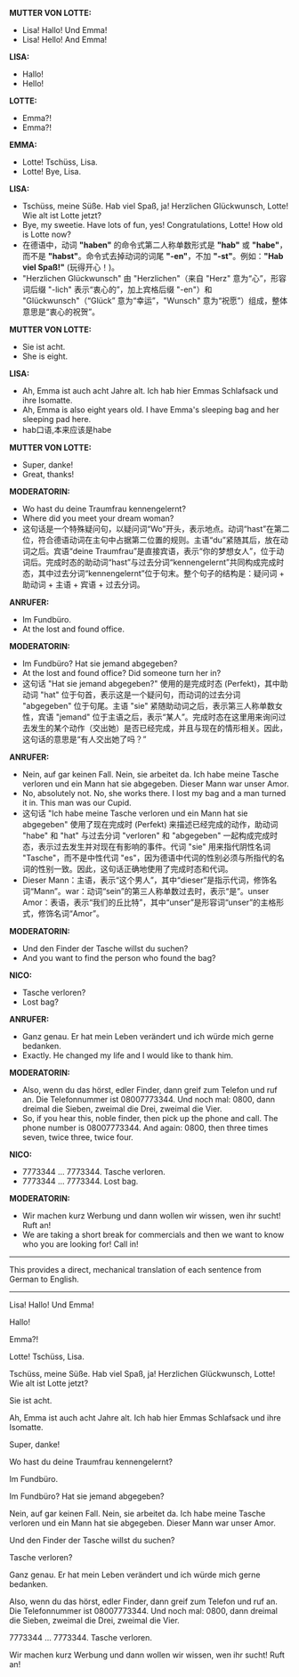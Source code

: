 **MUTTER VON LOTTE:**
- Lisa! Hallo! Und Emma!
- Lisa! Hello! And Emma!

**LISA:**
- Hallo!
- Hello!

**LOTTE:**
- Emma?!
- Emma?!

**EMMA:**
- Lotte! Tschüss, Lisa.
- Lotte! Bye, Lisa.

**LISA:**
- Tschüss, meine Süße. Hab viel Spaß, ja! Herzlichen Glückwunsch, Lotte! Wie alt ist Lotte jetzt?
- Bye, my sweetie. Have lots of fun, yes! Congratulations, Lotte! How old is Lotte now?
- 在德语中，动词 **"haben"** 的命令式第二人称单数形式是 **"hab"** 或 **"habe"**，而不是 **"habst"**。命令式去掉动词的词尾 **"-en"**，不加 **"-st"**。例如：**"Hab viel Spaß!"** (玩得开心！)。
- "Herzlichen Glückwunsch" 由 "Herzlichen"（来自 "Herz" 意为“心”，形容词后缀 "-lich" 表示“衷心的”，加上宾格后缀 "-en"）和 "Glückwunsch"（“Glück” 意为“幸运”，"Wunsch" 意为“祝愿”）组成，整体意思是“衷心的祝贺”。

**MUTTER VON LOTTE:**
- Sie ist acht.
- She is eight.

**LISA:**
- Ah, Emma ist auch acht Jahre alt. Ich hab hier Emmas Schlafsack und ihre Isomatte.
- Ah, Emma is also eight years old. I have Emma's sleeping bag and her sleeping pad here.
- hab口语,本来应该是habe

**MUTTER VON LOTTE:**
- Super, danke!
- Great, thanks!

**MODERATORIN:**
- Wo hast du deine Traumfrau kennengelernt?
- Where did you meet your dream woman?
- 这句话是一个特殊疑问句，以疑问词“Wo”开头，表示地点。动词“hast”在第二位，符合德语动词在主句中占据第二位置的规则。主语“du”紧随其后，放在动词之后。宾语“deine Traumfrau”是直接宾语，表示“你的梦想女人”，位于动词后。完成时态的助动词“hast”与过去分词“kennengelernt”共同构成完成时态，其中过去分词“kennengelernt”位于句末。整个句子的结构是：疑问词 + 助动词 + 主语 + 宾语 + 过去分词。

**ANRUFER:**
- Im Fundbüro.
- At the lost and found office.

**MODERATORIN:**
- Im Fundbüro? Hat sie jemand abgegeben?
- At the lost and found office? Did someone turn her in?
- 这句话 "Hat sie jemand abgegeben?" 使用的是完成时态 (Perfekt)，其中助动词 "hat" 位于句首，表示这是一个疑问句，而动词的过去分词 "abgegeben" 位于句尾。主语 "sie" 紧随助动词之后，表示第三人称单数女性，宾语 "jemand" 位于主语之后，表示“某人”。完成时态在这里用来询问过去发生的某个动作（交出她）是否已经完成，并且与现在的情形相关。因此，这句话的意思是“有人交出她了吗？”

**ANRUFER:**
- Nein, auf gar keinen Fall. Nein, sie arbeitet da. Ich habe meine Tasche verloren und ein Mann hat sie abgegeben. Dieser Mann war unser Amor.
- No, absolutely not. No, she works there. I lost my bag and a man turned it in. This man was our Cupid.
- 这句话 "Ich habe meine Tasche verloren und ein Mann hat sie abgegeben" 使用了现在完成时 (Perfekt) 来描述已经完成的动作，助动词 "habe" 和 "hat" 与过去分词 "verloren" 和 "abgegeben" 一起构成完成时态，表示过去发生并对现在有影响的事件。代词 "sie" 用来指代阴性名词 "Tasche"，而不是中性代词 "es"，因为德语中代词的性别必须与所指代的名词的性别一致。因此，这句话正确地使用了完成时态和代词。
- Dieser Mann：主语，表示“这个男人”，其中“dieser”是指示代词，修饰名词“Mann”。war：动词“sein”的第三人称单数过去时，表示“是”。unser Amor：表语，表示“我们的丘比特”，其中“unser”是形容词“unser”的主格形式，修饰名词“Amor”。

**MODERATORIN:**
- Und den Finder der Tasche willst du suchen?
- And you want to find the person who found the bag?

**NICO:**
- Tasche verloren?
- Lost bag?

**ANRUFER:**
- Ganz genau. Er hat mein Leben verändert und ich würde mich gerne bedanken.
- Exactly. He changed my life and I would like to thank him.

**MODERATORIN:**
- Also, wenn du das hörst, edler Finder, dann greif zum Telefon und ruf an. Die Telefonnummer ist 08007773344. Und noch mal: 0800, dann dreimal die Sieben, zweimal die Drei, zweimal die Vier.
- So, if you hear this, noble finder, then pick up the phone and call. The phone number is 08007773344. And again: 0800, then three times seven, twice three, twice four.

**NICO:**
- 7773344 … 7773344. Tasche verloren.
- 7773344 ... 7773344. Lost bag.

**MODERATORIN:**
- Wir machen kurz Werbung und dann wollen wir wissen, wen ihr sucht! Ruft an!
- We are taking a short break for commercials and then we want to know who you are looking for! Call in!

---

This provides a direct, mechanical translation of each sentence from German to English.

---------------------------------------------------------------

Lisa! Hallo! Und Emma!

Hallo!

Emma?!

Lotte! Tschüss, Lisa.

Tschüss, meine Süße. Hab viel Spaß, ja! Herzlichen Glückwunsch, Lotte! Wie alt ist Lotte jetzt?

Sie ist acht.

Ah, Emma ist auch acht Jahre alt. Ich hab hier Emmas Schlafsack und ihre Isomatte.

Super, danke!

Wo hast du deine Traumfrau kennengelernt?

Im Fundbüro.

Im Fundbüro? Hat sie jemand abgegeben?

Nein, auf gar keinen Fall. Nein, sie arbeitet da. Ich habe meine Tasche verloren und ein Mann hat sie abgegeben. Dieser Mann war unser Amor.

Und den Finder der Tasche willst du suchen?

Tasche verloren?

Ganz genau. Er hat mein Leben verändert und ich würde mich gerne bedanken.

Also, wenn du das hörst, edler Finder, dann greif zum Telefon und ruf an. Die Telefonnummer ist 08007773344. Und noch mal: 0800, dann dreimal die Sieben, zweimal die Drei, zweimal die Vier.

7773344 … 7773344. Tasche verloren.

Wir machen kurz Werbung und dann wollen wir wissen, wen ihr sucht! Ruft an!
